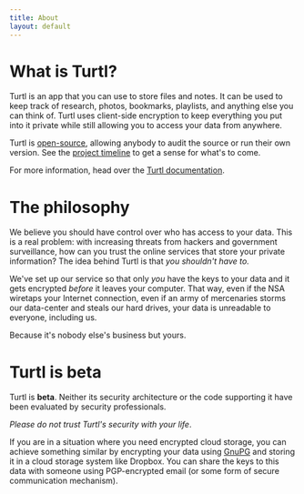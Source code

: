 ```yaml
---
title: About
layout: default
---
```


What is Turtl?
==============

Turtl is an app that you can use to store files and notes. It can be used to
keep track of research, photos, bookmarks, playlists, and anything else you can
think of. Turtl uses client-side encryption to keep everything you put into it
private while still allowing you to access your data from anywhere.

Turtl is [open-source](https://github.com/turtl), allowing anybody to audit the
source or run their own version. See the [project timeline](https://github.com/turtl/js/issues/milestones)
to get a sense for what's to come.

For more information, head over the [Turtl documentation](/docs).

The philosophy
==============

We believe you should have control over who has access to your data. This is a
real problem: with increasing threats from hackers and government surveillance,
how can you trust the online services that store your private information? The
idea behind Turtl is that _you shouldn't have to._

We've set up our service so that only _you_ have the keys to your data and it
gets encrypted _before_ it leaves your computer. That way, even if the NSA
wiretaps your Internet connection, even if an army of mercenaries storms our
data-center and steals our hard drives, your data is unreadable to everyone,
including us.

Because it's nobody else's business but yours.

Turtl is beta
=============

Turtl is <strong>beta</strong>. Neither its security architecture or the code
supporting it have been evaluated by security professionals.

*Please do not trust Turtl's security with your life*.

If you are in a situation where you need encrypted cloud storage, you can
achieve something similar by encrypting your data using [GnuPG](http://www.gnupg.org/)
and storing it in a cloud storage system like Dropbox. You can share the keys to
this data with someone using PGP-encrypted email (or some form of secure
communication mechanism).


